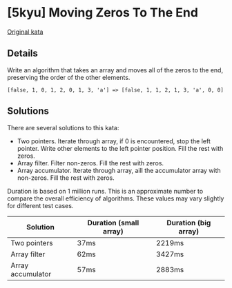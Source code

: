 # [5kyu] Moving Zeros To The End

[Original kata](https://www.codewars.com/kata/52597aa56021e91c93000cb0)

## Details

Write an algorithm that takes an array and moves all of the zeros to the end, preserving the order of the other elements.

```
[false, 1, 0, 1, 2, 0, 1, 3, 'a'] => [false, 1, 1, 2, 1, 3, 'a', 0, 0]
```

## Solutions

There are several solutions to this kata:

- Two pointers. Iterate through array, if 0 is encountered, stop the left pointer. Write other elements to the left pointer position. Fill the rest with zeros.
- Array filter. Filter non-zeros. Fill the rest with zeros.
- Array accumulator. Iterate through array, аill the accumulator array with non-zeros. Fill the rest with zeros.

Duration is based on 1 million runs. This is an approximate number to compare the overall efficiency of algorithms. These values ​​may vary slightly for different test cases.

| Solution          | Duration (small array) | Duration (big array) |
| ----------------- | ---------------------- | -------------------- |
| Two pointers      | 37ms                   | 2219ms               |
| Array filter      | 62ms                   | 3427ms               |
| Array accumulator | 57ms                   | 2883ms               |
